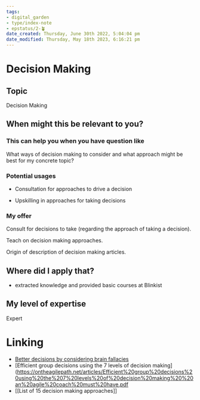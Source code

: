 ```yaml
---
tags: 
- digital_garden
- type/index-note
- epstatus/2-🪴
date_created: Thursday, June 30th 2022, 5:04:04 pm
date_modified: Thursday, May 18th 2023, 6:16:21 pm
---
```

# Decision Making
## Topic

Decision Making

## When might this be relevant to you?

### This can help you when you have question like

What ways of decision making to consider and what approach might be best for my concrete topic?

### Potential usages

-   Consultation for approaches to drive a decision
    
-   Upskilling in approaches for taking decisions
    

### My offer

Consult for decisions to take (regarding the approach of taking a decision).

Teach on decision making approaches.

Origin of description of decision making articles.

## Where did I apply that?

-   extracted knowledge and provided basic courses at Blinkist
    

## My level of expertise

Expert

# Linking
+ [Better decisions by considering brain fallacies](https://ontheagilepath.net/articles/Better%20decisions%20by%20considering%20the%20brain%20fallacies%20%20my%20top%2010%20from%20the%20art%20of%20thinking.pdf)
+ [Efficient group decisions using the 7 levels of decision making](https://ontheagilepath.net/articles/Efficient%20group%20decisions%20using%20the%207%20levels%20of%20decision%20making%20%20an%20agile%20coach%20must%20have.pdf
+ [[List of 15 decision making approaches]]
